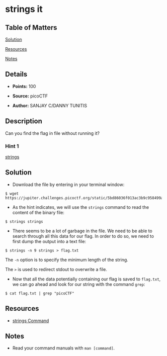 # strings it

## Table of Matters

[Solution](#Solution)

[Resources](#Resources)

[Notes](#Notes)

## Details

- **Points:** 100

- **Source:** picoCTF

- **Author:** SANJAY C/DANNY TUNITIS

## Description

Can you find the flag in file without running it?

### Hint 1

[strings](https://linux.die.net/man/1/strings)

## Solution

- Download the file by entering in your terminal window:

```
$ wget https://jupiter.challenges.picoctf.org/static/5bd86036f013ac3b9c958499adf3e2e2/strings
```

- As the hint indicates, we will use the `strings` command to read the content of the binary file:

```
$ strings strings
```

- There seems to be a lot of garbage in the file. We need to be able to search through all this data for our flag. In order to do so, we need to first dump the output into a text file:

```
$ strings -n 9 strings > flag.txt
```

The `-n` option is to specify the minimum length of the string.

The `>` is used to redirect stdout to overwrite a file.

- Now that all the data potentially containing our flag is saved to `flag.txt`, we can go ahead and look for our string with the command `grep`:

```
$ cat flag.txt | grep "picoCTF"
```

## Resources

- [strings Command](https://linux.die.net/man/1/strings)

## Notes

- Read your command manuals with `man [command]`.
